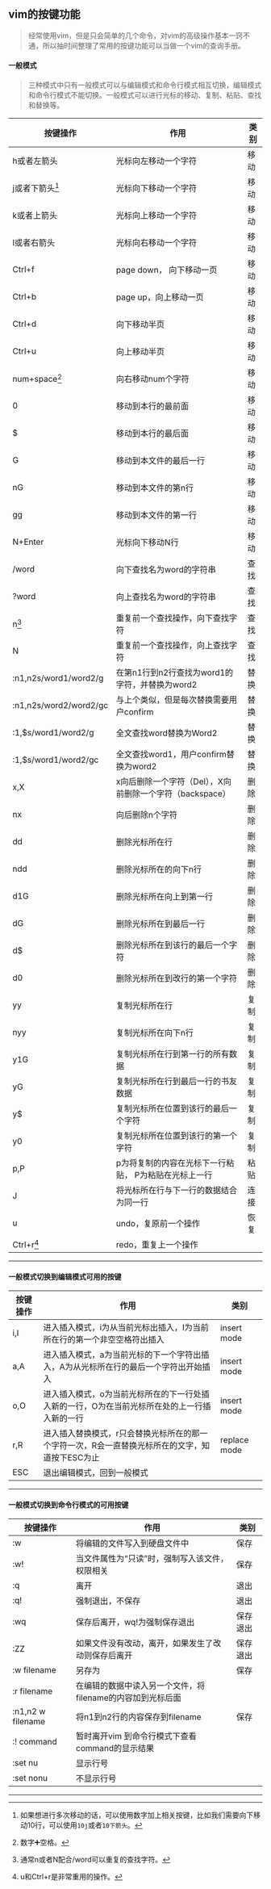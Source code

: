 ## vim的按键功能

>经常使用vim，但是只会简单的几个命令，对vim的高级操作基本一窍不通，所以抽时间整理了常用的按键功能可以当做一个vim的查询手册。

#### 一般模式
>三种模式中只有一般模式可以与编辑模式和命令行模式相互切换，编辑模式和命令行模式不能切换。一般模式可以进行光标的移动、复制、粘贴、查找和替换等。

**按键操作** | **作用** | **类别** |
---- | --- | ---- |
h或者左箭头 | 光标向左移动一个字符  | 移动
j或者下箭头[^1] | 光标向下移动一个字符  | 移动 
k或者上箭头 | 光标向上移动一个字符  | 移动
l或者右箭头 | 光标向右移动一个字符  | 移动
Ctrl+f    | page down， 向下移动一页 | 移动
Ctrl+b    | page up，向上移动一页    |移动
Ctrl+d    | 向下移动半页    | 移动
Ctrl+u    | 向上移动半页    | 移动
num+space[^2] | 向右移动num个字符 | 移动
0    | 移动到本行的最前面 | 移动
$    | 移动到本行的最后面 | 移动
G    | 移动到本文件的最后一行 | 移动
nG   | 移动到本文件的第n行 |移动
gg   | 移动到本文件的第一行 |移动
N+Enter | 光标向下移动N行 | 移动
/word   | 向下查找名为word的字符串 | 查找
?word   | 向上查找名为word的字符串 | 查找
n[^3]    | 重复前一个查找操作，向下查找字符 | 查找
N    | 重复前一个查找操作，向上查找字符 | 查找
:n1,n2s/word1/word2/g | 在第n1行到n2行查找为word1的字符，并替换为word2 | 替换
:n1,n2s/word2/word2/gc | 与上个类似，但是每次替换需要用户confirm | 替换
:1,$s/word1/word2/g | 全文查找word替换为Word2 | 替换
:1,$s/word1/word2/gc | 全文查找word1，用户confirm替换为word2 | 替换
x,X    | x向后删除一个字符（Del），X向前删除一个字符（backspace） | 删除
nx    | 向后删除n个字符 | 删除
dd    | 删除光标所在行 | 删除
ndd    | 删除光标所在的向下n行 | 删除
d1G    | 删除光标所在向上到第一行    | 删除
dG    | 删除光标所在到最后一行 | 删除
d$    | 删除光标所在到该行的最后一个字符 | 删除
d0 | 删除光标所在到改行的第一个字符 | 删除
yy | 复制光标所在行 | 复制
nyy | 复制光标所在向下n行 | 复制
y1G | 复制光标所在行到第一行的所有数据 | 复制
yG | 复制光标所在行到最后一行的书友数据 | 复制
y$ | 复制光标所在位置到该行的最后一个字符 | 复制
y0 | 复制光标所在位置到该行的第一个字符 | 复制
p,P | p为将复制的内容在光标下一行粘贴， P为粘贴在光标上一行 | 粘贴
J | 将光标所在行与下一行的数据结合为同一行 | 连接
u | undo，复原前一个操作 | 恢复
Ctrl+r[^4] | redo，重复上一个操作 | 

---

#### 一般模式切换到编辑模式可用的按键

**按键操作** | **作用** | **类别** |
--- | --- | ---- |
i,I | 进入插入模式，i为从当前光标出插入，I为当前所在行的第一个非空空格符出插入 | insert mode
a,A | 进入插入模式，a为当前光标的下一个字符出插入，A为从光标所在行的最后一个字符出开始插入| insert mode
o,O | 进入插入模式，o为当前光标所在的下一行处插入新的一行，O为在当前光标所在处的上一行插入新的一行 | insert mode
r,R | 进入插入替换模式，r只会替换光标所在的那一个字符一次，R会一直替换光标所在的文字，知道按下ESC为止 | replace mode
ESC | 退出编辑模式，回到一般模式 | 

---

#### 一般模式切换到命令行模式的可用按键

**按键操作** | **作用** | **类别** |
---- | --- | ---- |
:w | 将编辑的文件写入到硬盘文件中 | 保存
:w! | 当文件属性为“只读”时，强制写入该文件，权限相关 | 保存
:q | 离开 | 退出
:q! | 强制退出，不保存 | 退出
:wq | 保存后离开，wq!为强制保存退出 | 保存退出
:ZZ | 如果文件没有改动，离开，如果发生了改动则保存后离开 | 保存退出
:w filename | 另存为 | 保存
:r filename | 在编辑的数据中读入另一个文件，将filename的内容加到光标后面 | 
:n1,n2 w filename | 将n1到n2行的内容保存到filename | 保存
:! command | 暂时离开vim 到命令行模式下查看command的显示结果 | 
:set nu | 显示行号 |
:set nonu | 不显示行号 | 

---

[^1]:如果想进行多次移动的话，可以使用数字加上相关按键，比如我们需要向下移动10行，可以使用```10j```或者```10下箭头```。
[^2]:数字➕空格。
[^3]:通常n或者N配合/word可以重复的查找字符。
[^4]:u和Ctrl+r是非常重用的操作。
